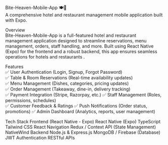 Bite-Heaven-Mobile-App 🍽️📱                              
A comprehensive hotel and restaurant management mobile application built with Expo.                                                                                                                                                                                                                                                                                                                                        
                                                                                                                                                                                                       
Overview                                                                                                                                         
Bite-Heaven-Mobile-App is a full-featured hotel and restaurant management application designed to streamline reservations, menu management, orders, staff handling, and more. Built using React Native (Expo) for the frontend and a robust backend, this app ensures seamless operations for hotels and restaurants      .                 
                                                                                                                                                                                                                                                                 
Features                                                                                                    
✅ User Authentication (Login, Signup, Forgot Password)                                        
✅ Table & Room Reservations (Real-time availability updates)          
✅ Menu Management (Dishes, categories, pricing updates)        
✅ Order Management (Takeaway, dine-in, delivery tracking)                                                                            
✅ Payment Integration (Stripe, Razorpay, etc.)
✅ Staff Management (Roles, permissions, schedules)           
✅ Customer Feedback & Ratings
✅ Push Notifications (Order status, promotions)
✅ Admin Dashboard (Analytics, reports, user management)

Tech Stack
Frontend (React Native - Expo)
React Native (Expo)
TypeScript
Tailwind CSS
React Navigation
Redux / Context API (State Management)
NativeWind
Backend
Node.js & Express.js
MongoDB / Firebase (Database)
JWT Authentication
RESTful APIs

